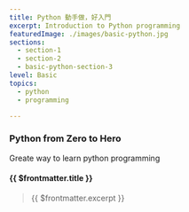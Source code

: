 ```yaml
---
title: Python 動手做，好入門
excerpt: Introduction to Python programming
featuredImage: ./images/basic-python.jpg
sections:
  - section-1
  - section-2
  - basic-python-section-3
level: Basic
topics: 
  - python
  - programming

---
```


### Python from Zero to Hero

Greate way to learn python programming

#### {{ $frontmatter.title }}
> {{ $frontmatter.excerpt }}



